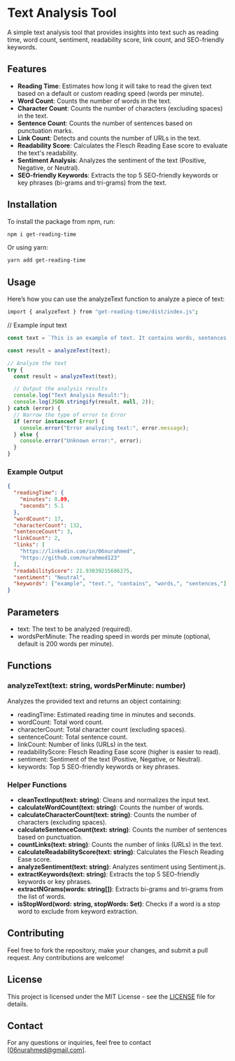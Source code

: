 # Text Analysis Tool

A simple text analysis tool that provides insights into text such as reading time, word count, sentiment, readability score, link count, and SEO-friendly keywords.

## Features

- **Reading Time**: Estimates how long it will take to read the given text based on a default or custom reading speed (words per minute).
- **Word Count**: Counts the number of words in the text.
- **Character Count**: Counts the number of characters (excluding spaces) in the text.
- **Sentence Count**: Counts the number of sentences based on punctuation marks.
- **Link Count**: Detects and counts the number of URLs in the text.
- **Readability Score**: Calculates the Flesch Reading Ease score to evaluate the text's readability.
- **Sentiment Analysis**: Analyzes the sentiment of the text (Positive, Negative, or Neutral).
- **SEO-friendly Keywords**: Extracts the top 5 SEO-friendly keywords or key phrases (bi-grams and tri-grams) from the text.

## Installation

To install the package from npm, run:

```bash
npm i get-reading-time
```

Or using yarn:

```bash
yarn add get-reading-time
```

## Usage

Here’s how you can use the analyzeText function to analyze a piece of text:

```bash
import { analyzeText } from "get-reading-time/dist/index.js";
```

// Example input text

```javascript
const text = `This is an example of text. It contains words, sentences, and links like there are https://linkedin.com/in/06nurahmed https://github.com/nurahmed123`;

const result = analyzeText(text);

// Analyze the text
try {
  const result = analyzeText(text);

  // Output the analysis results
  console.log("Text Analysis Result:");
  console.log(JSON.stringify(result, null, 2));
} catch (error) {
  // Narrow the type of error to Error
  if (error instanceof Error) {
    console.error("Error analyzing text:", error.message);
  } else {
    console.error("Unknown error:", error);
  }
}
```

### Example Output

```json
{
  "readingTime": {
    "minutes": 0.09,
    "seconds": 5.1
  },
  "wordCount": 17,
  "characterCount": 132,
  "sentenceCount": 3,
  "linkCount": 2,
  "links": [
    "https://linkedin.com/in/06nurahmed",
    "https://github.com/nurahmed123"
  ],
  "readabilityScore": 21.93039215686275,
  "sentiment": "Neutral",
  "keywords": ["example", "text.", "contains", "words,", "sentences,"]
}
```

## Parameters

- text: The text to be analyzed (required).
- wordsPerMinute: The reading speed in words per minute (optional, default is 200 words per minute).

## Functions

### analyzeText(text: string, wordsPerMinute: number)

Analyzes the provided text and returns an object containing:

- readingTime: Estimated reading time in minutes and seconds.
- wordCount: Total word count.
- characterCount: Total character count (excluding spaces).
- sentenceCount: Total sentence count.
- linkCount: Number of links (URLs) in the text.
- readabilityScore: Flesch Reading Ease score (higher is easier to read).
- sentiment: Sentiment of the text (Positive, Negative, or Neutral).
- keywords: Top 5 SEO-friendly keywords or key phrases.

### Helper Functions

- **cleanTextInput(text: string)**: Cleans and normalizes the input text.
- **calculateWordCount(text: string)**: Counts the number of words.
- **calculateCharacterCount(text: string)**: Counts the number of characters (excluding spaces).
- **calculateSentenceCount(text: string)**: Counts the number of sentences based on punctuation.
- **countLinks(text: string)**: Counts the number of links (URLs) in the text.
- **calculateReadabilityScore(text: string)**: Calculates the Flesch Reading Ease score.
- **analyzeSentiment(text: string)**: Analyzes sentiment using Sentiment.js.
- **extractKeywords(text: string)**: Extracts the top 5 SEO-friendly keywords or key phrases.
- **extractNGrams(words: string[])**: Extracts bi-grams and tri-grams from the list of words.
- **isStopWord(word: string, stopWords: Set<string>)**: Checks if a word is a stop word to exclude from keyword extraction.

## Contributing

Feel free to fork the repository, make your changes, and submit a pull request. Any contributions are welcome!

## License

This project is licensed under the MIT License - see the [LICENSE](LICENSE) file for details.

## Contact

For any questions or inquiries, feel free to contact [[06nurahmed@gmail.com](06nurahmed@gmail.com)].
